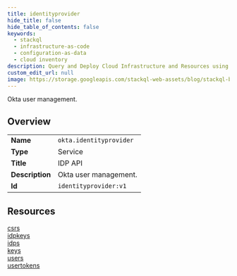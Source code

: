 ```yaml
---
title: identityprovider
hide_title: false
hide_table_of_contents: false
keywords:
  - stackql
  - infrastructure-as-code
  - configuration-as-data
  - cloud inventory
description: Query and Deploy Cloud Infrastructure and Resources using SQL
custom_edit_url: null
image: https://storage.googleapis.com/stackql-web-assets/blog/stackql-blog-post-featured-image.png
---
```

Okta user management.  
    

## Overview
<table><tbody>
<tr><td><b>Name</b></td><td><code>okta.identityprovider</code></td></tr>
<tr><td><b>Type</b></td><td>Service</td></tr>
<tr><td><b>Title</b></td><td>IDP API</td></tr>
<tr><td><b>Description</b></td><td>Okta user management.</td></tr>
<tr><td><b>Id</b></td><td><code>identityprovider:v1</code></td></tr>
</tbody></table>

## Resources
<div class="row">
<div class="providerDocColumn">
<a href="/providers/okta/identityprovider/csrs/">csrs</a><br />
<a href="/providers/okta/identityprovider/idpkeys/">idpkeys</a><br />
<a href="/providers/okta/identityprovider/idps/">idps</a><br />
</div>
<div class="providerDocColumn">
<a href="/providers/okta/identityprovider/keys/">keys</a><br />
<a href="/providers/okta/identityprovider/users/">users</a><br />
<a href="/providers/okta/identityprovider/usertokens/">usertokens</a><br />
</div>
</div>
